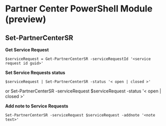 # Partner Center PowerShell Module (preview) #

## Set-PartnerCenterSR ##

**Get Service Request**

    $serviceRequest = Get-PartnerCenterSR -serviceRequestId '<service request id guid>'

**Set Service Requests status**

    $serviceRequest | Set-PartnerCenterSR -status '< open | closed >'
or
    Set-PartnerCenterSR -serviceRequest $serviceRequest -status '< open | closed >'

**Add note to Service Requests**

    Set-PartnerCenterSR -serviceRequest $serviceRequest -addnote '<note text>'
